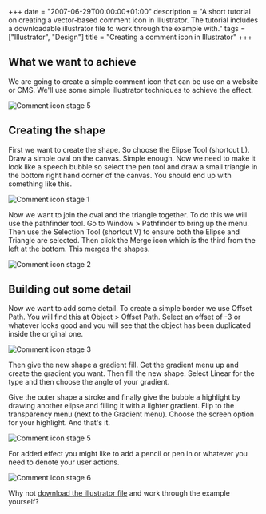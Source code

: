 +++
date = "2007-06-29T00:00:00+01:00"
description = "A short tutorial on creating a vector-based comment icon in Illustrator. The tutorial includes a downloadable illustrator file to work through the example with."
tags = ["Illustrator", "Design"]
title = "Creating a comment icon in Illustrator"
+++

## What we want to achieve

We are going to create a simple comment icon that can be use on a website or
CMS. We'll use some simple illustrator techniques to achieve the effect.

![Comment icon stage 5][1]

## Creating the shape

First we want to create the shape. So choose the Elipse Tool (shortcut L). Draw
a simple oval on the canvas. Simple enough. Now we need to make it look like a
speech bubble so select the pen tool and draw a small triangle in the bottom
right hand corner of the canvas. You should end up with something like this.

![Comment icon stage 1][2]

Now we want to join the oval and the triangle together. To do this we will use
the pathfinder tool. Go to Window > Pathfinder to bring up the menu. Then use
the Selection Tool (shortcut V) to ensure both the Elipse and Triangle are
selected. Then click the Merge icon which is the third from the left at the
bottom. This merges the shapes.

![Comment icon stage 2][3]

## Building out some detail

Now we want to add some detail. To create a simple border we use Offset Path.
You will find this at Object > Offset Path. Select an offset of -3 or whatever
looks good and you will see that the object has been duplicated inside the
original one.

![Comment icon stage 3][4]

Then give the new shape a gradient fill. Get the gradient menu up and create the
gradient you want. Then fill the new shape. Select Linear for the type and then
choose the angle of your gradient.

Give the outer shape a stroke and finally give the bubble a highlight by drawing
another elipse and filling it with a lighter gradient. Flip to the transparency
menu (next to the Gradient menu). Choose the screen option for your highlight.
And that's it.

![Comment icon stage 5][1]

For added effect you might like to add a pencil or pen in or whatever you need
to denote your user actions.

![Comment icon stage 6][5]

Why not [download the illustrator file][6] and work through the example
yourself?

[1]: /images/articles/comment_stage_5.png
[2]: /images/articles/comment_stage_1.png
[3]: /images/articles/comment_stage_2.png
[4]: /images/articles/comment_stage_3.png
[5]: /images/articles/comment_stage_6.png
[6]: http://cdn.shapeshed.com/downloads/comment_icon.ai

